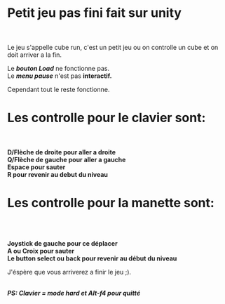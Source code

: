 # Petit jeu pas fini fait sur unity
</br></br>
Le jeu s'appelle cube run, c'est un petit jeu ou on controlle un cube et on doit arriver a la fin.</br>

Le ***bouton Load*** ne fonctionne pas.</br>
Le ***menu pause*** n'est pas **interactif.**</br>

Cependant tout le reste fonctionne.</br>

# Les controlle pour le clavier sont:
</br></br>
**D/Flèche de droite pour aller a droite**
</br>
**Q/Flèche de gauche pour aller a gauche**
</br>
**Espace pour sauter**
</br>
**R pour revenir au debut du niveau**
</br>

# Les controlle pour la manette sont:
</br></br>

**Joystick de gauche pour ce déplacer**
</br>
**A ou Croix pour sauter**
</br>
**Le button select ou back pour revenir au début du niveau**
</br>

J'éspère que vous arriverez a finir le jeu ;).</br></br>

***PS: Clavier = mode hard et Alt-f4 pour quitté***